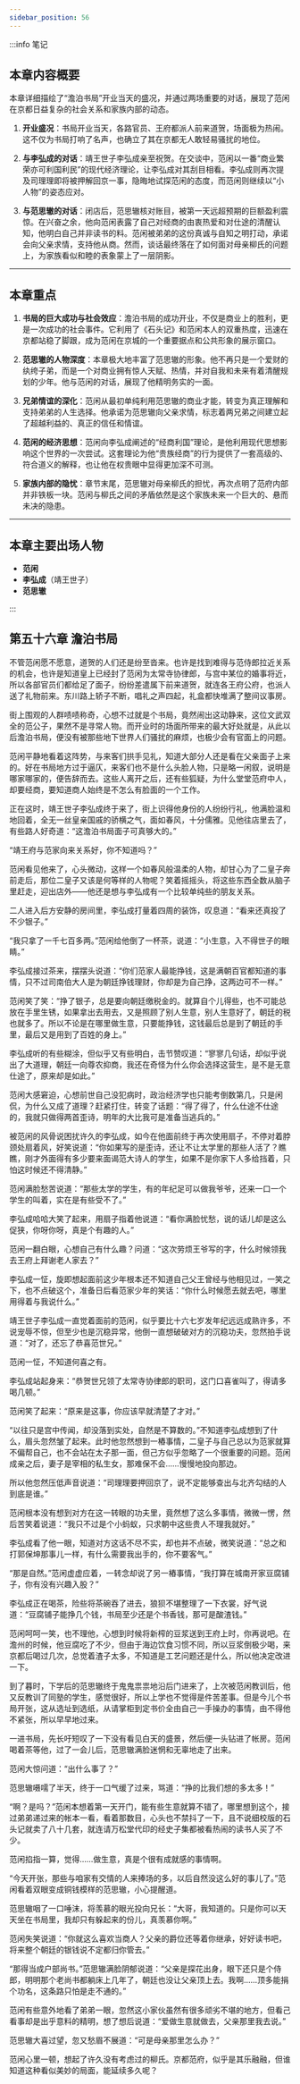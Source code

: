 ```yaml
---
sidebar_position: 56
---
```


:::info 笔记

## 本章内容概要

本章详细描绘了“澹泊书局”开业当天的盛况，并通过两场重要的对话，展现了范闲在京都日益复杂的社会关系和家族内部的动态。

1.  **开业盛况**：书局开业当天，各路官员、王府都派人前来道贺，场面极为热闹。这不仅为书局打响了名声，也确立了其在京都无人敢轻易骚扰的地位。

2.  **与李弘成的对话**：靖王世子李弘成亲至祝贺。在交谈中，范闲以一番“商业繁荣亦可利国利民”的现代经济理论，让李弘成对其刮目相看。李弘成则再次提及司理理即将被押解回京一事，隐晦地试探范闲的态度，而范闲则继续以“小人物”的姿态应对。

3.  **与范思辙的对话**：闭店后，范思辙核对账目，被第一天远超预期的巨额盈利震惊。在兴奋之余，他向范闲表露了自己对经商的由衷热爱和对仕途的清醒认知，他明白自己并非读书的料。范闲被弟弟的这份真诚与自知之明打动，承诺会向父亲求情，支持他从商。然而，谈话最终落在了如何面对母亲柳氏的问题上，为家族看似和睦的表象蒙上了一层阴影。

---

## 本章重点

1.  **书局的巨大成功与社会效应**：澹泊书局的成功开业，不仅是商业上的胜利，更是一次成功的社会事件。它利用了《石头记》和范闲本人的双重热度，迅速在京都站稳了脚跟，成为范闲在京城的一个重要据点和公共形象的展示窗口。

2.  **范思辙的人物深度**：本章极大地丰富了范思辙的形象。他不再只是一个爱财的纨绔子弟，而是一个对商业拥有惊人天赋、热情，并对自我和未来有着清醒规划的少年。他与范闲的对话，展现了他精明务实的一面。

3.  **兄弟情谊的深化**：范闲从最初单纯利用范思辙的商业才能，转变为真正理解和支持弟弟的人生选择。他承诺为范思辙向父亲求情，标志着两兄弟之间建立起了超越利益的、真正的信任和情谊。

4.  **范闲的经济思想**：范闲向李弘成阐述的“经商利国”理论，是他利用现代思想影响这个世界的一次尝试。这套理论为他“贵族经商”的行为提供了一套高级的、符合道义的解释，也让他在权贵眼中显得更加深不可测。

5.  **家族内部的隐忧**：章节末尾，范思辙对母亲柳氏的担忧，再次点明了范府内部并非铁板一块。范闲与柳氏之间的矛盾依然是这个家族未来一个巨大的、悬而未决的隐患。

---

## 本章主要出场人物

* **范闲**
* **李弘成**（靖王世子）
* **范思辙**

:::


## 第五十六章 **澹泊书局**

不管范闲愿不愿意，道贺的人们还是纷至沓来。也许是找到难得与范侍郎拉近关系的机会，也许是知道皇上已经封了范闲为太常寺协律郎，与宫中某位的婚事将近，所以各部官员们都给足了面子，纷纷差遣属下前来道贺，就连各王府公府，也派人送了礼物前来。东川路上轿子不断，唱礼之声四起，礼盒都快堆满了整间议事房。

街上围观的人群啧啧称奇，心想不过就是个书局，竟然闹出这动静来，这位文武双全的范公子，果然不是寻常人物。而开业时的场面所带来的最大好处就是，从此以后澹泊书局，便没有被那些地下世界人们骚扰的麻烦，也极少会有官面上的问题。

范闲平静地看着这阵势，与来客们拱手见礼，知道大部分人还是看在父亲面子上来的。好在书局地方过于逼仄，来客们也不是什么头脸人物，只是略一闲叙，说明是哪家哪家的，便告辞而去。这些人离开之后，还有些狐疑，为什么堂堂范府中人，却要经商，要知道商人始终是不怎么有脸面的一个工作。

正在这时，靖王世子李弘成终于来了，街上识得他身份的人纷纷行礼，他满脸温和地回着，全无一丝皇亲国戚的骄横之气，面如春风，十分儒雅。见他往店里去了，有些路人好奇道：“这澹泊书局面子可真够大的。”

“靖王府与范家向来关系好，你不知道吗？”

范闲看见他来了，心头微动，这样一个如春风般温柔的人物，却甘心为了二皇子奔前走后，那位二皇子又该是何等样的人物呢？笑着摇摇头，将这些东西全数从脑子里赶走，迎出店外——他还是想与李弘成有一个比较单纯些的朋友关系。

二人进入后方安静的房间里，李弘成打量着四周的装饰，叹息道：“看来还真投了不少银子。”

“我只拿了一千七百多两。”范闲给他倒了一杯茶，说道：“小生意，入不得世子的眼睛。”

李弘成接过茶来，摆摆头说道：“你们范家人最能挣钱，这是满朝百官都知道的事情，只不过司南伯大人是为朝廷挣钱理财，你却是为自己挣，这两边可不一样。”

范闲笑了笑：“挣了银子，总是要向朝廷缴税金的。就算自个儿得些，也不可能总放在手里生锈，如果拿出去用去，又是照顾了别人生意，别人生意好了，朝廷的税也就多了。所以不论是在哪里做生意，只要能挣钱，这钱最后总是到了朝廷的手里，最后又是用到了百姓的身上。”

李弘成听的有些糊涂，但似乎又有些明白，击节赞叹道：“寥寥几句话，却似乎说出了大道理，朝廷一向尊农抑商，我还在奇怪为什么你会选择这营生，是不是无意仕途了，原来却是如此。”

范闲大感窘迫，心想前世自己没犯病时，政治经济学也只能考倒数第几，只是闲侃，为什么又成了道理？赶紧打住，转变了话题：“得了得了，什么仕途不仕途的，我就只做得两首歪诗，明年的大比我可是准备当逃兵的。”

被范闲的风骨说困扰许久的李弘成，如今在他面前终于再次使用扇子，不停对着脖颈处扇着风，好笑说道：“你如果写的是歪诗，还让不让太学里的那些人活了？瞧瞧，刚才外面得有多少要来面谒范大诗人的学生，如果不是你家下人多给挡着，只怕这时候还不得清静。”

范闲满脸愁苦说道：“那些太学的学生，有的年纪足可以做我爷爷，还来一口一个学生的叫着，实在是有些受不了。”

李弘成哈哈大笑了起来，用扇子指着他说道：“看你满脸忧愁，说的话儿却是这么促狭，你呀你呀，真是个有趣的人。”

范闲一翻白眼，心想自己有什么趣？问道：“这次劳烦王爷写的字，什么时候领我去王府上拜谢老人家去？”

李弘成一怔，旋即想起面前这少年根本还不知道自己父王曾经与他相见过，一笑之下，也不点破这个，准备日后看范家少年的笑话：“你什么时候愿去就去吧，哪里用得着与我说什么。”

靖王世子李弘成一直觉着面前的范闲，似乎要比十六七岁发年纪远远成熟许多，不说宠辱不惊，但至少也是沉稳异常，他倒一直想破破对方的沉稳功夫，忽然拍手说道：“对了，还忘了恭喜范世兄。”

范闲一怔，不知道何喜之有。

李弘成站起身来：“恭贺世兄领了太常寺协律郎的职司，这门口喜雀叫了，得请多喝几顿。”

范闲笑了起来：“原来是这事，你应该早就清楚了才对。”

“以往只是宫中传闻，却没落到实处，自然是不算数的。”不知道李弘成想到了什么，眉头忽然皱了起来。此时他忽然想到一樁事情，二皇子与自己总以为范家就算不偏帮自己，也不会站在太子那一面，但己方似乎忽略了一个很重要的问题。范闲成亲之后，妻子是宰相的私生女，那难保不会……慢慢地投向那边。

所以他忽然压低声音说道：“司理理要押回京了，说不定能够查出与北齐勾结的人到底是谁。”

范闲根本没有想到对方在这一转眼的功夫里，竟然想了这么多事情，微微一愣，然后苦笑着说道：“我只不过是个小蚂蚁，只求朝中这些贵人不理我就好。”

李弘成看了他一眼，知道对方这话不尽不实，却也并不点破，微笑说道：“总之和打郭保坤那事儿一样，有什么需要我出手的，你不要客气。”

“那是自然。”范闲虚虚应着，一转念却说了另一樁事情，“我打算在城南开家豆腐铺子，你有没有兴趣入股？”

李弘成正在喝茶，险些将茶碗吞了进去，狼狈不堪整理了一下衣裳，好气说道：“豆腐铺子能挣几个钱，书局至少还是个书香钱，那可是酸渣钱。”

范闲呵呵一笑，也不理他，心想到时候将新榨的豆浆送到王府上时，你再说吧。在澹州的时候，他豆腐吃了不少，但由于海边饮食习惯不同，所以豆浆倒极少喝，来京都后喝过几次，总觉着渣子太多，不知道是工艺问题还是什么，所以他决定改进一下。

到了暮时，下学后的范思辙终于鬼鬼祟祟地沿后门进来了，上次被范闲教训后，他又反教训了同塾的学生，感觉很好，所以上学也不觉得是件苦差事。但是今儿个书局开张，这从选址到选纸，从请掌柜到定书价全由自己一手操办的事情，由不得他不紧张，所以早早地过来。

一进书局，先长吁短叹了一下没有看见白天的盛景，然后便一头钻进了帐房。范闲喝着茶等他，过了一会儿后，范思辙满脸迷惘和无辜地走了出来。

范闲大惊问道：“出什么事了？”

范思辙嗫嚅了半天，终于一口气缓了过来，骂道：“挣的比我们想的多太多！”

“啊？是吗？”范闲本想着第一天开门，能有些生意就算不错了，哪里想到这个，接过弟弟递过来的帐本一看，看着那数目，心头也不禁抖了一下，且不说细校版的石头记就卖了八十几套，就连请万松堂代印的经史子集都被看热闹的读书人买了不少。

范闲掐指一算，觉得……做生意，真是个很有成就感的事情啊。

“今天开张，那些与咱家有交情的人来捧场的多，以后自然没这么好的事儿了。”范闲看着双眼变成铜钱模样的范思辙，小心提醒道。

范思辙咽了一口唾沫，将羡慕的眼光投向兄长：“大哥，我知道的。只是你可以天天坐在书局里，我却只有躲起来的份儿，真羡慕你啊。”

范闲失笑说道：“你就这么喜欢当商人？父亲的爵位还等着你继承，好好读书吧，将来整个朝廷的银钱说不定都归你管去。”

“那得当成户部尚书。”范思辙满脸阴郁说道：“父亲是探花出身，眼下还只是个侍郎，明明那个老尚书都躺床上几年了，朝廷也没让父亲顶上去。我啊……顶多能捐个功名，这条路只怕是走不通的。”

范闲有些意外地看了弟弟一眼，忽然这小家伙虽然有很多顽劣不堪的地方，但看己看事却是出乎意料的精明，想了想后说道：“爱做生意就做去，父亲那里我去说。”

范思辙大喜过望，忽又愁眉不展道：“可是母亲那里怎么办？”

范闲心里一顿，想起了许久没有考虑过的柳氏。京都范府，似乎是其乐融融，但谁知道这种看似美妙的局面，能延续多久呢？

